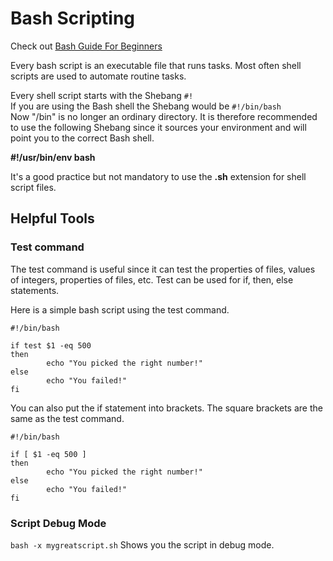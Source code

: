 # Bash Scripting

Check out [Bash Guide For Beginners](https://tldp.org/LDP/Bash-Beginners-Guide/html/)

Every bash script is an executable file that runs tasks. Most often shell scripts
are used to automate routine tasks. 

Every shell script starts with the Shebang ``#!`` \
If you are using the Bash shell the Shebang would be ``#!/bin/bash`` \
Now "/bin" is no longer an ordinary directory. It is therefore recommended
to use the following Shebang since it sources your environment and will point you
to the correct Bash shell.

**#!/usr/bin/env bash**


It's a good practice but not mandatory to use the **.sh** extension for shell script files.

## Helpful Tools

### Test command
The test command is useful since it can test the properties of files, values of integers,
properties of files, etc. Test can be used for if, then, else statements.

Here is a simple bash script using the test command.

````
#!/bin/bash

if test $1 -eq 500 
then
        echo "You picked the right number!"
else
        echo "You failed!"
fi
````
You can also put the if statement into brackets. The square brackets are the same as the test command.
````
#!/bin/bash

if [ $1 -eq 500 ]
then
        echo "You picked the right number!"
else
        echo "You failed!"
fi
````
### Script Debug Mode

``bash -x mygreatscript.sh`` Shows you the script in debug mode.
